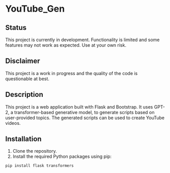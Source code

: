 # YouTube_Gen

## Status

This project is currently in development. Functionality is limited and some features may not work as expected. Use at your own risk.

## Disclaimer

This project is a work in progress and the quality of the code is questionable at best.

## Description
This project is a web application built with Flask and Bootstrap. It uses GPT-2, a transformer-based generative model, to generate scripts based on user-provided topics. The generated scripts can be used to create YouTube videos.

## Installation
1. Clone the repository.
2. Install the required Python packages using pip:
```sh
pip install flask transformers


